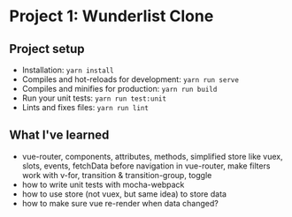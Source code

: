 # Project 1: Wunderlist Clone

## Project setup

- Installation: `yarn install`
- Compiles and hot-reloads for development: `yarn run serve`
- Compiles and minifies for production: `yarn run build`
- Run your unit tests: `yarn run test:unit`
- Lints and fixes files: `yarn run lint`

## What I've learned

- vue-router, components, attributes, methods, simplified store like vuex, slots, events, fetchData before navigation in vue-router, make filters work with v-for, transition & transition-group, toggle
- how to write unit tests with mocha-webpack
- how to use store (not vuex, but same idea) to store data
- how to make sure vue re-render when data changed?
